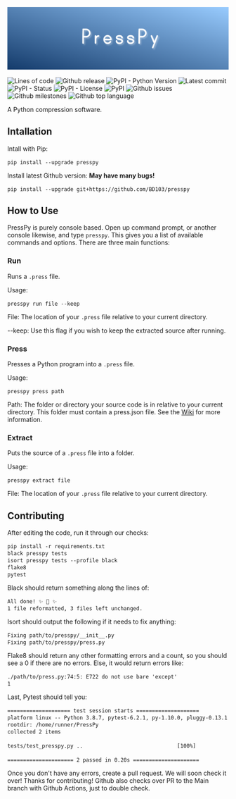 ![PressPy](https://github.com/BD103/PressPy/raw/master/imgs/PressPy_README.png)

![Lines of code](https://img.shields.io/tokei/lines/github/BD103/PressPy?color=9cf&style=for-the-badge)
![Github release](https://img.shields.io/github/v/release/BD103/PressPy?color=9cf&include_prereleases&style=for-the-badge)
![PyPI - Python Version](https://img.shields.io/pypi/pyversions/presspy?color=9cf&style=for-the-badge)
![Latest commit](https://img.shields.io/github/last-commit/BD103/PressPy?color=9cf&style=for-the-badge)
![PyPI - Status](https://img.shields.io/pypi/status/presspy?color=9cf&style=for-the-badge)
![PyPI - License](https://img.shields.io/pypi/l/PressPy?color=9cf&style=for-the-badge)
![PyPI](https://img.shields.io/pypi/v/PressPy?color=9cf&style=for-the-badge)
![Github issues](https://img.shields.io/github/issues/BD103/PressPy?color=9cf&style=for-the-badge)
![Github milestones](https://img.shields.io/github/milestones/all/BD103/PressPy?color=9cf&style=for-the-badge)
![Github top language](https://img.shields.io/github/languages/top/BD103/PressPy?color=9cf&style=for-the-badge)

A Python compression software.

## Intallation

Intall with Pip:
```console
pip install --upgrade presspy
```

Install latest Github version:
**May have many bugs!**
```console
pip install --upgrade git+https://github.com/BD103/presspy
```

## How to Use

PressPy is purely console based. Open up command prompt, or another console likewise, and type `presspy`.
This gives you a list of available commands and options. There are three main functions:

### Run

Runs a `.press` file.

Usage:
```console
presspy run file --keep
```

File:
The location of your `.press` file relative to your current directory.

--keep:
Use this flag if you wish to keep the extracted source after running.

### Press

Presses a Python program into a `.press` file.

Usage:
```console
presspy press path
```

Path:
The folder or directory your source code is in relative to your current directory. This folder must contain a press.json file. See the [Wiki](https://github.com/BD103/PressPy/wiki) for more information.

### Extract

Puts the source of a `.press` file into a folder.

Usage:
```console
presspy extract file
```

File:
The location of your `.press` file relative to your current directory.

## Contributing

After editing the code, run it through our checks:
```console
pip install -r requirements.txt
black presspy tests
isort presspy tests --profile black
flake8
pytest
```

Black should return something along the lines of:
```console
All done! ✨ 🍰 ✨
1 file reformatted, 3 files left unchanged.
```

Isort should output the following if it needs to fix anything:
```console
Fixing path/to/presspy/__init__.py
Fixing path/to/presspy/press.py
```

Flake8 should return any other formatting errors and a count, so you should see a 0 if there are no errors. Else, it would return errors like:
```console
./path/to/press.py:74:5: E722 do not use bare 'except'
1
```

Last, Pytest should tell you:
```console
==================== test session starts ====================
platform linux -- Python 3.8.7, pytest-6.2.1, py-1.10.0, pluggy-0.13.1
rootdir: /home/runner/PressPy
collected 2 items

tests/test_presspy.py ..                              [100%]

===================== 2 passed in 0.20s =====================
```

Once you don't have any errors, create a pull request. We will soon check it over! Thanks for contributing! Github also checks over PR to the Main branch with Github Actions, just to double check.
